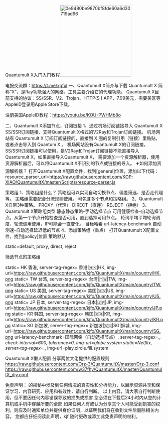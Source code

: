 Quantumult X入门入门教程<img width="228" alt="0e9480be9870bf8fde60a6d30719ad96" src="https://user-images.githubusercontent.com/96102326/155284616-da7641d5-95a1-4005-bb6f-b8fc10eebf76.png">

电报交流群：https://t.me/xgfxl
一、Quantumult X简介与下载
Quantumult X 简称“X”，是Ray功能强大的网络，工具主要介绍它的代理功能。
Quantumult X目前支持的协议：SS/SSR、V2、Trojan、HTTP(S
) APP，7.99美元，需要美区等AppleID登录用Apple Store下载。

注册美国AppleID教程：https://youtu.be/KOU-PWHMb8o


二、Quantumult X添加节点，订阅链接
1、通过机场订阅链接导入
Quantumult X SS/SSR订阅链接、支持Quantumult X格式的V2Ray和Trojan订阅链接。
机场网站有 Quantumult X 订阅订阅链接的，直接到 X 圈的复制引用（链接）里粘贴，或者点击导入到 Quantum X 。
机场网站没有Quantumult X的订阅链接，SS/SSR订阅链接可以使用，是V2Ray和Trojan订阅链接不能直接导入Quantumult X，如果直接导入Quantumult X，
需要添加一个资源解析器，使用资源解析器后，可以将Quantumult X不识别的节点或链接的导入。
✈️如何添加资源解析器？
打开Quantumult X配置文件，找到[general]位置，添加以下代码：resource_parser_url=https://raw.githubusercontent.com/KOP-XIAO/QuantumultX/master/Scripts/resource-parser.js



策略组
1、策略组是什么？
策略组可以实现自动切换节点、偏差筛选、是否走代理等。
策略组需要配合分流规则使用。
可包含多个节点和策略组。
2、Quantumult X自带3种策略。
PROXY（代理）
DIRECT（直连）
REJECT（拒绝）
3、Quantumult X策略组类型
静态静态策略-手动选择节点
可用健康检查-自动选择节点，从第一个节点开始检查是否可用，直到选择可用节点。
轮询平均平均轮询调度，轮流调用使用，IP可能会一直变化。
目标哈希
url-latency-benchmark 自动测速-自动选择延迟低的节点
4、添加策略组（重点）
打开Quantumult X配置文件，找到[policy]位置
策略默认

static=default, proxy, direct, reject



筛选节点的策略组

static= HK 香港, server-tag-regex= 香港|🇭🇰|HK, img-url=https://raw.githubusercontent.com/kjfx/QuantumultX/main/country/HK.png
static= TW 台湾, server-tag-regex= 台湾|🇹🇼|TW, img-url=https://raw.githubusercontent.com/kjfx/QuantumultX/main/country/TW.png
static= US 美国, server-tag-regex= 美国|🇺🇸|US, img-url=https://raw.githubusercontent.com/kjfx/QuantumultX/main/country/US.png
static= JP 日本, server-tag-regex= 日本|🇯🇵|JP, img-url=https://raw.githubusercontent.com/kjfx/QuantumultX/main/country/JP.png
static= KR 韩国, server-tag-regex= 韩国|🇰🇷|KR, img-url=https://raw.githubusercontent.com/kjfx/QuantumultX/main/country/KR.png
static= SG 新加坡, server-tag-regex= 新加坡|🇸🇬|SG|狮城, img-url=https://raw.githubusercontent.com/kjfx/QuantumultX/main/country/SG.png
url-latency-benchmark=国际网络（自动选择节点）, server-tag-regex=.*, check-interval=600, tolerance=0, img-url=globe.system
static=Netflix, server-tag-regex=.*, img-url=play.circle.fill.system


Quantumult X懒人配置
分享两位大佬提供的配置规则
https://raw.githubusercontent.com/Orz-3/QuantumultX/master/Orz-3.conf
https://raw.githubusercontent.com/w37fhy/QuantumultX/master/QuantumultX_diy.conf



免责声明：
的揭秘中涉及到任何情况的真实性和分析能力，以展示资源共享和保证学习、内容研究、应用和有效性，请自行判断。
以上内容，请大家自行判断使用，但不要因任何内容错误导致的损失或损害
您必须在下载后24小时内从您的计算机或手机中穿越所要的全部
如果任何人有或认为分享其个人可能受到损害的权利，则应及时通知单位并提供身份证明，以证明我们将在收到文件后删除相关内容。
您都应仔细阅读此声明，kjf 随时更改或添加此免责声明的权利。





